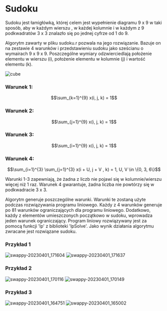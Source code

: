 # Sudoku

Sudoku jest łamigłówką, której celem jest wypełnienie diagramu 9 x 9 w taki sposób, aby w każdym wierszu , w każdej kolumnie i w każdym z 9 podkwadratów 3 x 3 znalazło się po jednej cyfrze od 1 do 9. 

Algorytm zawarty w pliku sudoku.r pozwala na jego rozwiązanie. Bazuje on na zestawie 4 warunków i przedstawieniu sudoku jako sześcianu o wymairach 9 x 9 x 9. Poszczególne wymiary odzwierciedlają położenie elementu w wierszu (i), położenie elementu w kolumnie (j) i wartość elementu (k). 

![cube](https://user-images.githubusercontent.com/94802710/229210398-68160023-6abe-4e10-b4bf-a8de651549b0.png)

### Warunek 1:
$$\sum_{k=1}^{9} x(i, j, k) = 1$$

### Warunek 2:
$$\sum_{j=1}^{9} x(i, j, k) = 1$$

### Warunek 3:
$$\sum_{i=1}^{9} x(i, j, k) = 1$$

### Warunek 4:
$$\sum_{i=1}^{3} \sum_{j=1}^{3} x(i + U, j + V , k) = 1, U, V \in \{0, 3, 6\}$$

Warunki 1-3 zapewniają, że żadna z liczb nie pojawi się w kolumnie/wierszu więcej niż 1 raz. Warunek 4 gwarantuje, żadna liczba nie powtórzy się w podkwadracie 3 x 3.

Algorytm generuje poszczególne warunki. Warunki te zostaną użyte podczas rozwiązywania programu liniowego. Każdy z 4 warunków generuje po 81 warunków ograniczających dla programu liniowego. Dodatkowo, każdy z elementów umieszczonych początkowo w sudoku, wprowadza jeden warunek ograniczający. Program liniowy rozwiązywany jest za pomocą funkcji 'lp' z biblioteki 'lpSolve'. Jako wynik działania algorytmu zwracane jest rozwiązane sudoku.

### Przykład 1
![swappy-20230401_171604](https://user-images.githubusercontent.com/94802710/229297781-4e0941a7-c3ce-4cf8-a1a9-2cadf70f8a50.png)
![swappy-20230401_171637](https://user-images.githubusercontent.com/94802710/229297823-973fc409-80a3-4aa1-8d75-656320781d40.png)

### Przykład 2
![swappy-20230401_170116](https://user-images.githubusercontent.com/94802710/229296968-e93a9b1e-1edb-4435-8577-d58a70c76bd3.png)
![swappy-20230401_170149](https://user-images.githubusercontent.com/94802710/229297001-80ceafa9-87ad-45a4-abbb-21c60674e583.png)

### Przykład 3
![swappy-20230401_164751](https://user-images.githubusercontent.com/94802710/229296295-db076d91-7415-48a0-ab1b-f72bf8db4bf3.png)
![swappy-20230401_165002](https://user-images.githubusercontent.com/94802710/229296320-ed429074-c554-4fd0-aff0-33105bc51e59.png)
